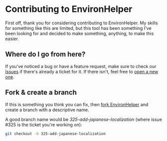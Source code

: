 # Contributing to EnvironHelper

First off, thank you for considering contributing to EnvironHelper. My skills for something like this are limited, but this tool has been something I've been looking for and decided to make something, anything, to make this easier.

## Where do I go from here?

If you've noticed a bug or have a feature request, make sure to check our [Issues](https://github.com/WoosterTech/EnvironHelper/issues) if there's already a ticket for it. If there isn't, feel free to [open a new one](https://github.com/WoosterTech/EnvironHelper/issues/new).

## Fork & create a branch

If this is something you think you can fix, then [fork EnvironHelper](https://help.github.com/articles/fork-a-repo) and create a branch with a descriptive name.

A good branch name would be _325-add-japanese-localization_ (where issue #325 is the ticket you're working on):

```bash
git checkout -b 325-add-japanese-localization
```
